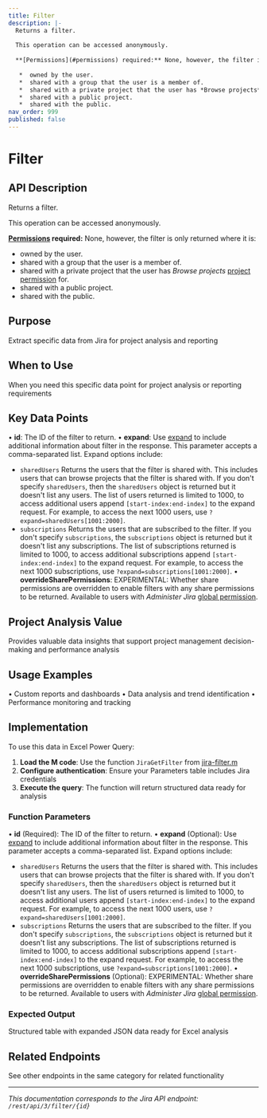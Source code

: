 ```yaml
---
title: Filter
description: |-
  Returns a filter.
  
  This operation can be accessed anonymously.
  
  **[Permissions](#permissions) required:** None, however, the filter is only returned where it is:
  
   *  owned by the user.
   *  shared with a group that the user is a member of.
   *  shared with a private project that the user has *Browse projects* [project permission](https://confluence.atlassian.com/x/yodKLg) for.
   *  shared with a public project.
   *  shared with the public.
nav_order: 999
published: false
---
```


# Filter

## API Description
Returns a filter.

This operation can be accessed anonymously.

**[Permissions](#permissions) required:** None, however, the filter is only returned where it is:

 *  owned by the user.
 *  shared with a group that the user is a member of.
 *  shared with a private project that the user has *Browse projects* [project permission](https://confluence.atlassian.com/x/yodKLg) for.
 *  shared with a public project.
 *  shared with the public.

## Purpose
Extract specific data from Jira for project analysis and reporting

## When to Use
When you need this specific data point for project analysis or reporting requirements

## Key Data Points
• **id**: The ID of the filter to return.
• **expand**: Use [expand](#expansion) to include additional information about filter in the response. This parameter accepts a comma-separated list. Expand options include:

 *  `sharedUsers` Returns the users that the filter is shared with. This includes users that can browse projects that the filter is shared with. If you don't specify `sharedUsers`, then the `sharedUsers` object is returned but it doesn't list any users. The list of users returned is limited to 1000, to access additional users append `[start-index:end-index]` to the expand request. For example, to access the next 1000 users, use `?expand=sharedUsers[1001:2000]`.
 *  `subscriptions` Returns the users that are subscribed to the filter. If you don't specify `subscriptions`, the `subscriptions` object is returned but it doesn't list any subscriptions. The list of subscriptions returned is limited to 1000, to access additional subscriptions append `[start-index:end-index]` to the expand request. For example, to access the next 1000 subscriptions, use `?expand=subscriptions[1001:2000]`.
• **overrideSharePermissions**: EXPERIMENTAL: Whether share permissions are overridden to enable filters with any share permissions to be returned. Available to users with *Administer Jira* [global permission](https://confluence.atlassian.com/x/x4dKLg).

## Project Analysis Value
Provides valuable data insights that support project management decision-making and performance analysis

## Usage Examples
• Custom reports and dashboards
• Data analysis and trend identification
• Performance monitoring and tracking

## Implementation
To use this data in Excel Power Query:

1. **Load the M code**: Use the function `JiraGetFilter` from [jira-filter.m](../assets/jira-filter.m)
2. **Configure authentication**: Ensure your Parameters table includes Jira credentials
3. **Execute the query**: The function will return structured data ready for analysis

### Function Parameters
• **id** (Required): The ID of the filter to return.
• **expand** (Optional): Use [expand](#expansion) to include additional information about filter in the response. This parameter accepts a comma-separated list. Expand options include:

 *  `sharedUsers` Returns the users that the filter is shared with. This includes users that can browse projects that the filter is shared with. If you don't specify `sharedUsers`, then the `sharedUsers` object is returned but it doesn't list any users. The list of users returned is limited to 1000, to access additional users append `[start-index:end-index]` to the expand request. For example, to access the next 1000 users, use `?expand=sharedUsers[1001:2000]`.
 *  `subscriptions` Returns the users that are subscribed to the filter. If you don't specify `subscriptions`, the `subscriptions` object is returned but it doesn't list any subscriptions. The list of subscriptions returned is limited to 1000, to access additional subscriptions append `[start-index:end-index]` to the expand request. For example, to access the next 1000 subscriptions, use `?expand=subscriptions[1001:2000]`.
• **overrideSharePermissions** (Optional): EXPERIMENTAL: Whether share permissions are overridden to enable filters with any share permissions to be returned. Available to users with *Administer Jira* [global permission](https://confluence.atlassian.com/x/x4dKLg).

### Expected Output
Structured table with expanded JSON data ready for Excel analysis

## Related Endpoints
See other endpoints in the same category for related functionality

---
*This documentation corresponds to the Jira API endpoint: `/rest/api/3/filter/{id}`*
